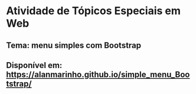 # Atividade de Tópicos Especiais em Web
## Tema: menu simples com Bootstrap
## Disponível em: https://alanmarinho.github.io/simple_menu_Bootstrap/
